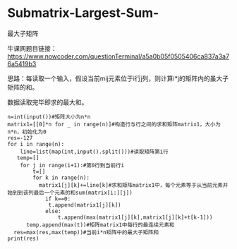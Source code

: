 # Submatrix-Largest-Sum-
最大子矩阵

牛课网题目链接：https://www.nowcoder.com/questionTerminal/a5a0b05f0505406ca837a3a76a5419b3

思路：每读取一个输入，假设当前mij元素位于i行j列，则计算i*j的矩阵内的虽大子矩阵的和。

数据读取完毕即求的最大和。

    n=int(input())#矩阵大小为n*n
    matrix1=[[0]*n for _ in range(n)]#构造行与行之间的求和矩阵matrix1，大小为n*n，初始化为0
    res=-127
    for i in range(n):
        line=list(map(int,input().split()))#读取矩阵第i行
       temp=[]
        for j in range(i+1):#第0行到当前行i
            t=[]
            for k in range(n):
              matrix1[j][k]+=line[k]#求和矩阵matrix1中，每个元素等于从当前元素开始到到该列最后一个元素的和sum(matrix[i:][j])
                if k==0:
                 t.append(matrix1[j][k])
                else:
                    t.append(max(matrix1[j][k],matrix1[j][k]+t[k-1]))
          temp.append(max(t))#矩阵matrix1中每行的最连续元素和
      res=max(res,max(temp))#当前i*n矩阵中的最大子矩阵和
    print(res)

